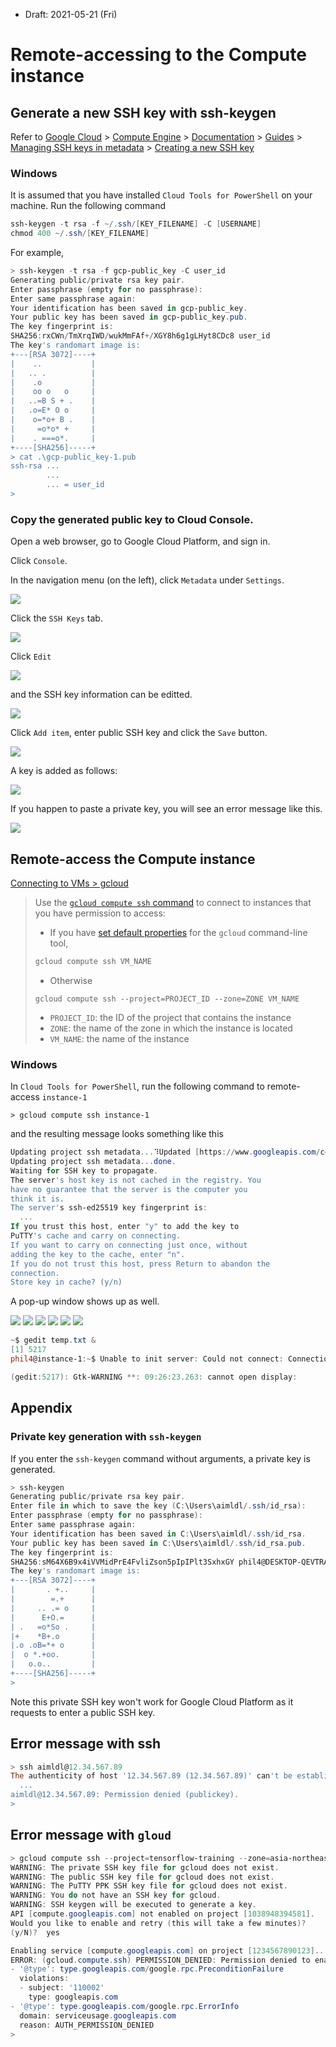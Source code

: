 * Draft: 2021-05-21 (Fri)

# Remote-accessing to the Compute instance



## Generate a new SSH key with ssh-keygen

Refer to [Google Cloud](https://cloud.google.com/) > [Compute Engine](https://cloud.google.com/compute) > [Documentation](https://cloud.google.com/compute/docs) > [Guides](https://cloud.google.com/compute/docs/quickstart-linux) > [Managing SSH keys in metadata](https://cloud.google.com/compute/docs/instances/adding-removing-ssh-keys#linux-and-macos) > [Creating a new SSH key](https://cloud.google.com/compute/docs/instances/adding-removing-ssh-keys#createsshkeys)

### Windows

It is assumed that you have installed `Cloud Tools for PowerShell` on your machine. Run the following command

```powershell
ssh-keygen -t rsa -f ~/.ssh/[KEY_FILENAME] -C [USERNAME]
chmod 400 ~/.ssh/[KEY_FILENAME]
```

For example,

```powershell
> ssh-keygen -t rsa -f gcp-public_key -C user_id
Generating public/private rsa key pair.
Enter passphrase (empty for no passphrase):
Enter same passphrase again:
Your identification has been saved in gcp-public_key.
Your public key has been saved in gcp-public_key.pub.
The key fingerprint is:
SHA256:rxCWn/TmXrqIWD/wukMmFAf+/XGY8h6g1gLHyt8CDc8 user_id
The key's randomart image is:
+---[RSA 3072]----+
|    ..           |
|   .. .          |
|    .o           |
|    oo o   o     |
|   ..=B S + .    |
|   .o=E* O o     |
|    o=*o+ B .    |
|     =o*o* +     |
|    . ===o*.     |
+----[SHA256]-----+
> cat .\gcp-public_key-1.pub
ssh-rsa ...
        ...
        ... = user_id
>
```

### Copy the generated public key to Cloud Console.

Open a web browser, go to Google Cloud Platform, and sign in.

Click `Console`.

In the navigation menu (on the left), click `Metadata` under `Settings`.

<img src='images/gcp-console-navigation_menu-settings-metadata-1.png'>

Click the `SSH Keys` tab.

<img src='images/gcp-console-navigation_menu-settings-metadata-2.png'>

Click `Edit`

<img src='images/gcp-console-navigation_menu-settings-metadata-ssh_keys.png'>

and the SSH key information can be editted.

<img src='images/gcp-console-navigation_menu-settings-metadata-ssh_keys-edit.png'>

Click `Add item`, enter public SSH key and click the `Save` button.

<img src='images/gcp-console-navigation_menu-settings-metadata-ssh_keys-edit-enter_public_ssh_key.png'>

A key is added as follows:

<img src='images/gcp-console-navigation_menu-settings-metadata-ssh_keys-edit-enter_public_ssh_key-save.png'>



If you happen to paste a private key, you will see an error message like this.

<img src='images/gcp-console-navigation_menu-settings-metadata-ssh_keys-edit-error_with_private_key.png'>

## Remote-access the Compute instance

[Connecting to VMs > gcloud](https://cloud.google.com/compute/docs/instances/connecting-to-instance#gcloud)

> Use the [`gcloud compute ssh` command](https://cloud.google.com/sdk/gcloud/reference/compute/ssh) to connect to instances that you have permission to access:
>
> * If you have [set default properties](https://cloud.google.com/compute/docs/gcloud-compute#default-properties) for the `gcloud` command-line tool, 
>
> ```bash
> gcloud compute ssh VM_NAME
> ```
>
> * Otherwise
>
> ```
> gcloud compute ssh --project=PROJECT_ID --zone=ZONE VM_NAME
> ```
>
> - `PROJECT_ID`: the ID of the project that contains the instance
> - `ZONE`: the name of the zone in which the instance is located
> - `VM_NAME`: the name of the instance

### Windows

In `Cloud Tools for PowerShell`, run the following command to remote-access `instance-1`

```powershel
> gcloud compute ssh instance-1
```

and the resulting message looks something like this

```powershell
Updating project ssh metadata...⠹Updated [https://www.googleapis.com/compute/v1/projects/my-project-123456].
Updating project ssh metadata...done.
Waiting for SSH key to propagate.
The server's host key is not cached in the registry. You
have no guarantee that the server is the computer you
think it is.
The server's ssh-ed25519 key fingerprint is:
  ...
If you trust this host, enter "y" to add the key to
PuTTY's cache and carry on connecting.
If you want to carry on connecting just once, without
adding the key to the cache, enter "n".
If you do not trust this host, press Return to abandon the
connection.
Store key in cache? (y/n)
```

A pop-up window shows up as well.

<img src='images/win10-gcp-ssh_terminal.png'>

<img src='images/'>

<img src='images/'>

<img src='images/'>

<img src='images/'>

<img src='images/'>



```powershell
~$ gedit temp.txt &
[1] 5217
phil4@instance-1:~$ Unable to init server: Could not connect: Connection refused

(gedit:5217): Gtk-WARNING **: 09:26:23.263: cannot open display:

```





## Appendix

### Private key generation with `ssh-keygen`

If you enter the `ssh-keygen` command without arguments, a private key is generated.

```powershell
> ssh-keygen
Generating public/private rsa key pair.
Enter file in which to save the key (C:\Users\aimldl/.ssh/id_rsa):
Enter passphrase (empty for no passphrase):
Enter same passphrase again:
Your identification has been saved in C:\Users\aimldl/.ssh/id_rsa.
Your public key has been saved in C:\Users\aimldl/.ssh/id_rsa.pub.
The key fingerprint is:
SHA256:sM64X6B9x4iVVMidPrE4FvliZson5pIpIPlt3SxhxGY phil4@DESKTOP-QEVTRA5
The key's randomart image is:
+---[RSA 3072]----+
|       . +..     |
|        =.+      |
|     .. .= o     |
|      E+O.=      |
| .   =o*So .     |
|+    *B+.o       |
|.o .oB=*+ o      |
|  o *.+oo.       |
|   o.o..         |
+----[SHA256]-----+
>
```

Note this private SSH key won't work for Google Cloud Platform as it requests to enter a public SSH key.

## Error message with ssh

```powershell
> ssh aimldl@12.34.567.89
The authenticity of host '12.34.567.89 (12.34.567.89)' can't be established.
  ...
aimldl@12.34.567.89: Permission denied (publickey).
>
```

## Error message with `gloud`

```powershell
> gcloud compute ssh --project=tensorflow-training --zone=asia-northeast3-a instance-1
WARNING: The private SSH key file for gcloud does not exist.
WARNING: The public SSH key file for gcloud does not exist.
WARNING: The PuTTY PPK SSH key file for gcloud does not exist.
WARNING: You do not have an SSH key for gcloud.
WARNING: SSH keygen will be executed to generate a key.
API [compute.googleapis.com] not enabled on project [1038948394581].
Would you like to enable and retry (this will take a few minutes)?
(y/N)?  yes

Enabling service [compute.googleapis.com] on project [1234567890123]...
ERROR: (gcloud.compute.ssh) PERMISSION_DENIED: Permission denied to enable service [compute.googleapis.com]
- '@type': type.googleapis.com/google.rpc.PreconditionFailure
  violations:
  - subject: '110002'
    type: googleapis.com
- '@type': type.googleapis.com/google.rpc.ErrorInfo
  domain: serviceusage.googleapis.com
  reason: AUTH_PERMISSION_DENIED
>
```

